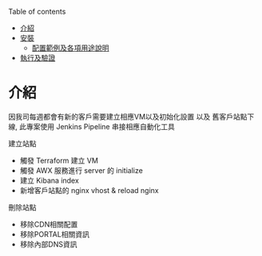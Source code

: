 Table of contents
- [介紹](#介紹)
- [安裝](#安裝)
  - [配置範例及各項用途說明](#配置範例及各項用途說明)
- [執行及驗證](#執行及驗證)

# 介紹
因我司每週都會有新的客戶需要建立相應VM以及初始化設置 以及 舊客戶站點下線, 此專案使用 Jenkins Pipeline 串接相應自動化工具

建立站點
- 觸發 Terraform 建立 VM
- 觸發 AWX 服務進行 server 的 initialize 
- 建立 Kibana index
- 新增客戶站點的 nginx vhost & reload nginx

刪除站點
- 移除CDN相關配置
- 移除PORTAL相關資訊
- 移除內部DNS資訊

<br>
